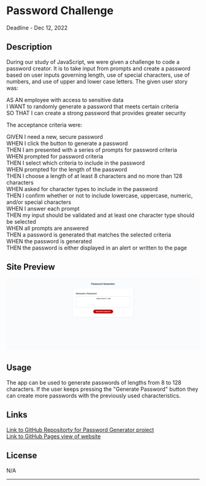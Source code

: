 # Password Challenge

Deadline - Dec 12, 2022

## Description

During our study of JavaScript, we were given a challenge to code a password creator. It is to take input from prompts and create a password based on user inputs governing length, use of special characters, use of numbers, and use of upper and lower case letters. The given user story was: <br/>

AS AN employee with access to sensitive data<br/>
I WANT to randomly generate a password that meets certain criteria<br/>
SO THAT I can create a strong password that provides greater security<br/>

The acceptance criteria were:<br/>

GIVEN I need a new, secure password<br/>
WHEN I click the button to generate a password<br/>
THEN I am presented with a series of prompts for password criteria<br/>
WHEN prompted for password criteria<br/>
THEN I select which criteria to include in the password<br/>
WHEN prompted for the length of the password<br/>
THEN I choose a length of at least 8 characters and no more than 128 characters<br/>
WHEN asked for character types to include in the password<br/>
THEN I confirm whether or not to include lowercase, uppercase, numeric, and/or special characters<br/>
WHEN I answer each prompt<br/>
THEN my input should be validated and at least one character type should be selected<br/>
WHEN all prompts are answered<br/>
THEN a password is generated that matches the selected criteria<br/>
WHEN the password is generated<br/>
THEN the password is either displayed in an alert or written to the page<br/>




## Site Preview

![Screenshot of jrwesch password generator deployed on GitHub Pages](./images/pass-gen-screenshot.png)


## Usage

The app can be used to generate passwords of lengths from 8 to 128 characters. If the user keeps pressing the "Generate Password" button they can create more passwords with the previously used characteristics.

## Links


[Link to GitHub Repositorty for Password Generator project](https://github.com/jrwesch/password-challenge) <br> 
[Link to GitHub Pages view of website](https://jrwesch.github.io/password-challenge/)



## License

N/A

---

